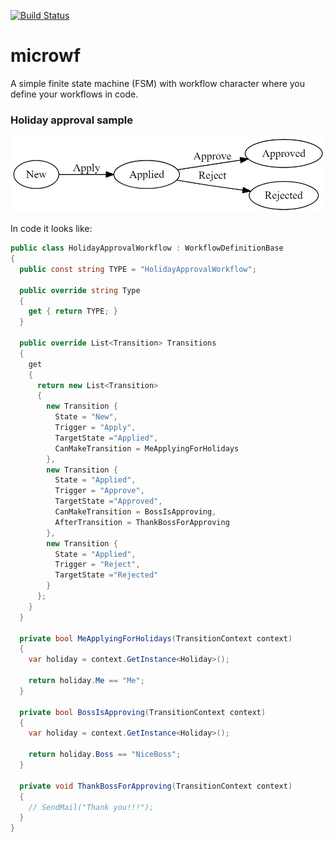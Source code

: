 [![Build Status](https://travis-ci.org/thomasduft/microwf.svg?branch=master)](https://travis-ci.org/thomasduft/microwf)

# microwf
A simple finite state machine (FSM) with workflow character where you define your workflows in code.

### Holiday approval sample
![Holiday Aproval](/holidayapproval.png)

In code it looks like:
```csharp
public class HolidayApprovalWorkflow : WorkflowDefinitionBase
{
  public const string TYPE = "HolidayApprovalWorkflow";

  public override string Type
  {
    get { return TYPE; }
  }

  public override List<Transition> Transitions
  {
    get
    {
      return new List<Transition>
      {
        new Transition {
          State = "New",
          Trigger = "Apply",
          TargetState ="Applied",
          CanMakeTransition = MeApplyingForHolidays
        },
        new Transition {
          State = "Applied",
          Trigger = "Approve",
          TargetState ="Approved",
          CanMakeTransition = BossIsApproving,
          AfterTransition = ThankBossForApproving
        },
        new Transition {
          State = "Applied",
          Trigger = "Reject",
          TargetState ="Rejected"
        }
      };
    }
  }

  private bool MeApplyingForHolidays(TransitionContext context)
  {
    var holiday = context.GetInstance<Holiday>();

    return holiday.Me == "Me";
  }

  private bool BossIsApproving(TransitionContext context)
  {
    var holiday = context.GetInstance<Holiday>();
    
    return holiday.Boss == "NiceBoss";
  }
  
  private void ThankBossForApproving(TransitionContext context)
  {
    // SendMail("Thank you!!!");
  }
}
```